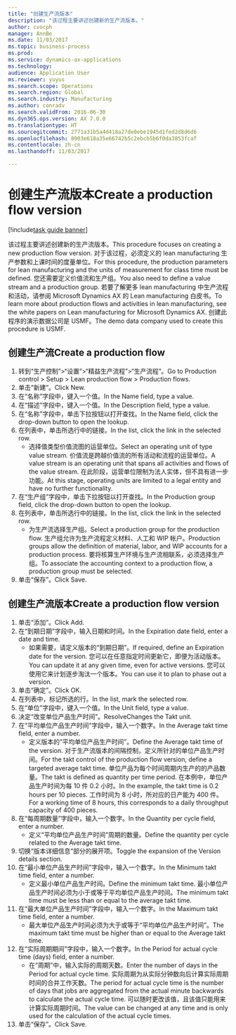 ```yaml
--- 
title: "创建生产流版本"
description: "该过程主要讲述创建新的生产流版本。"
author: cvocph
manager: AnnBe
ms.date: 11/03/2017
ms.topic: business-process
ms.prod: 
ms.service: dynamics-ax-applications
ms.technology: 
audience: Application User
ms.reviewer: yuyus
ms.search.scope: Operations
ms.search.region: Global
ms.search.industry: Manufacturing
ms.author: conradv
ms.search.validFrom: 2016-06-30
ms.dyn365.ops.version: AX 7.0.0
ms.translationtype: HT
ms.sourcegitcommit: 2771a31b5a4d418a27de0ebe1945d1fed2d8d6d6
ms.openlocfilehash: 8903e618a35e66742b5c2ebcb5b6f0da3853fcaf
ms.contentlocale: zh-cn
ms.lasthandoff: 11/03/2017

---
```

# <a name="create-a-production-flow-version"></a><span data-ttu-id="128c8-103">创建生产流版本</span><span class="sxs-lookup"><span data-stu-id="128c8-103">Create a production flow version</span></span>

[!include[task guide banner](../../includes/task-guide-banner.md)]

<span data-ttu-id="128c8-104">该过程主要讲述创建新的生产流版本。</span><span class="sxs-lookup"><span data-stu-id="128c8-104">This procedure focuses on creating a new production flow version.</span></span> <span data-ttu-id="128c8-105">对于该过程，必须定义的 lean manufacturing 生产参数和上课时间的度量单位。</span><span class="sxs-lookup"><span data-stu-id="128c8-105">For this procedure, the production parameters for lean manufacturing and the units of measurement for class time must be defined.</span></span> <span data-ttu-id="128c8-106">您还需要定义价值流和生产组。</span><span class="sxs-lookup"><span data-stu-id="128c8-106">You also need to define a value stream and a production group.</span></span> <span data-ttu-id="128c8-107">若要了解更多 lean manufacturing 中生产流程和活动，请参阅 Microsoft Dynamics AX 的 Lean manufacturing 白皮书。</span><span class="sxs-lookup"><span data-stu-id="128c8-107">To learn more about production flows and activities in lean manufacturing, see the white papers on Lean manufacturing for Microsoft Dynamics AX.</span></span> <span data-ttu-id="128c8-108">创建此程序的演示数据公司是 USMF。</span><span class="sxs-lookup"><span data-stu-id="128c8-108">The demo data company used to create this procedure is USMF.</span></span>


## <a name="create-a-production-flow"></a><span data-ttu-id="128c8-109">创建生产流</span><span class="sxs-lookup"><span data-stu-id="128c8-109">Create a production flow</span></span>
1. <span data-ttu-id="128c8-110">转到“生产控制”>“设置”>“精益生产流程”>“生产流程”。</span><span class="sxs-lookup"><span data-stu-id="128c8-110">Go to Production control > Setup > Lean production flow > Production flows.</span></span>
2. <span data-ttu-id="128c8-111">单击“新建”。</span><span class="sxs-lookup"><span data-stu-id="128c8-111">Click New.</span></span>
3. <span data-ttu-id="128c8-112">在“名称”字段中，键入一个值。</span><span class="sxs-lookup"><span data-stu-id="128c8-112">In the Name field, type a value.</span></span>
4. <span data-ttu-id="128c8-113">在“描述”字段中，键入一个值。</span><span class="sxs-lookup"><span data-stu-id="128c8-113">In the Description field, type a value.</span></span>
5. <span data-ttu-id="128c8-114">在“名称”字段中，单击下拉按钮以打开查找。</span><span class="sxs-lookup"><span data-stu-id="128c8-114">In the Name field, click the drop-down button to open the lookup.</span></span>
6. <span data-ttu-id="128c8-115">在列表中，单击所选行中的链接。</span><span class="sxs-lookup"><span data-stu-id="128c8-115">In the list, click the link in the selected row.</span></span>
    * <span data-ttu-id="128c8-116">选择值类型价值流图的运营单位。</span><span class="sxs-lookup"><span data-stu-id="128c8-116">Select an operating unit of type value stream.</span></span> <span data-ttu-id="128c8-117">价值流是跨越价值流的所有活动和流程的运营单位。</span><span class="sxs-lookup"><span data-stu-id="128c8-117">A value stream is an operating unit that spans all activities and flows of the value stream.</span></span> <span data-ttu-id="128c8-118">在此阶段，运营单位限制为法人实体，但不具有进一步功能。</span><span class="sxs-lookup"><span data-stu-id="128c8-118">At this stage, operating units are limited to a legal entity and have no further functionality.</span></span>  
7. <span data-ttu-id="128c8-119">在“生产组”字段中，单击下拉按钮以打开查找。</span><span class="sxs-lookup"><span data-stu-id="128c8-119">In the Production group field, click the drop-down button to open the lookup.</span></span>
8. <span data-ttu-id="128c8-120">在列表中，单击所选行中的链接。</span><span class="sxs-lookup"><span data-stu-id="128c8-120">In the list, click the link in the selected row.</span></span>
    * <span data-ttu-id="128c8-121">为生产流选择生产组。</span><span class="sxs-lookup"><span data-stu-id="128c8-121">Select a production group for the production flow.</span></span> <span data-ttu-id="128c8-122">生产组允许为生产流程定义材料、人工和 WIP 帐户。</span><span class="sxs-lookup"><span data-stu-id="128c8-122">Production groups allow the definition of material, labor, and WIP accounts for a production process.</span></span> <span data-ttu-id="128c8-123">要将核算生产环境与生产流相联系，必须选择生产组。</span><span class="sxs-lookup"><span data-stu-id="128c8-123">To associate the accounting context to a production flow, a production group must be selected.</span></span>  
9. <span data-ttu-id="128c8-124">单击“保存”。</span><span class="sxs-lookup"><span data-stu-id="128c8-124">Click Save.</span></span>

## <a name="create-a-production-flow-version"></a><span data-ttu-id="128c8-125">创建生产流版本</span><span class="sxs-lookup"><span data-stu-id="128c8-125">Create a production flow version</span></span>
1. <span data-ttu-id="128c8-126">单击“添加”。</span><span class="sxs-lookup"><span data-stu-id="128c8-126">Click Add.</span></span>
2. <span data-ttu-id="128c8-127">在“到期日期”字段中，输入日期和时间。</span><span class="sxs-lookup"><span data-stu-id="128c8-127">In the Expiration date field, enter a date and time.</span></span>
    * <span data-ttu-id="128c8-128">如果需要，请定义版本的“到期日期”。</span><span class="sxs-lookup"><span data-stu-id="128c8-128">If required, define an Expiration date for the version.</span></span> <span data-ttu-id="128c8-129">您可以在任意指定时间更新它，即便为活动版本。</span><span class="sxs-lookup"><span data-stu-id="128c8-129">You can update it at any given time, even for active versions.</span></span> <span data-ttu-id="128c8-130">您可以使用它来计划逐步淘汰一个版本。</span><span class="sxs-lookup"><span data-stu-id="128c8-130">You can use it to plan to phase out a version.</span></span>  
3. <span data-ttu-id="128c8-131">单击“确定”。</span><span class="sxs-lookup"><span data-stu-id="128c8-131">Click OK.</span></span>
4. <span data-ttu-id="128c8-132">在列表中，标记所选的行。</span><span class="sxs-lookup"><span data-stu-id="128c8-132">In the list, mark the selected row.</span></span>
5. <span data-ttu-id="128c8-133">在“单位”字段中，键入一个值。</span><span class="sxs-lookup"><span data-stu-id="128c8-133">In the Unit field, type a value.</span></span>
6. <span data-ttu-id="128c8-134">决定“改变单位产品生产时间”。</span><span class="sxs-lookup"><span data-stu-id="128c8-134">ResolveChanges the Takt unit.</span></span>
7. <span data-ttu-id="128c8-135">在“平均单位产品生产时间”字段中，输入一个数字。</span><span class="sxs-lookup"><span data-stu-id="128c8-135">In the Average takt time field, enter a number.</span></span>
    * <span data-ttu-id="128c8-136">定义版本的“平均单位产品生产时间”。</span><span class="sxs-lookup"><span data-stu-id="128c8-136">Define the Average takt time of the version.</span></span> <span data-ttu-id="128c8-137">对于生产流版本的间隔控制，定义所针对的单位产品生产时间。</span><span class="sxs-lookup"><span data-stu-id="128c8-137">For the takt control of the production flow version, define a targeted average takt time.</span></span> <span data-ttu-id="128c8-138">单位产品为每个时间周期内生产的的产品数量。</span><span class="sxs-lookup"><span data-stu-id="128c8-138">The takt is defined as quantity per time period.</span></span> <span data-ttu-id="128c8-139">在本例中，单位产品生产时间为每 10 件 0.2 小时。</span><span class="sxs-lookup"><span data-stu-id="128c8-139">In the example, the takt time is 0.2 hours per 10 pieces.</span></span> <span data-ttu-id="128c8-140">工作时间为 8 小时，所对应的日产能为 400 件。</span><span class="sxs-lookup"><span data-stu-id="128c8-140">For a working time of 8 hours, this corresponds to a daily throughput capacity of 400 pieces.</span></span>  
8. <span data-ttu-id="128c8-141">在“每周期数量”字段中，输入一个数字。</span><span class="sxs-lookup"><span data-stu-id="128c8-141">In the Quantity per cycle field, enter a number.</span></span>
    * <span data-ttu-id="128c8-142">定义“平均单位产品生产时间”周期的数量。</span><span class="sxs-lookup"><span data-stu-id="128c8-142">Define the quantity per cycle related to the Average takt time.</span></span>  
9. <span data-ttu-id="128c8-143">切换“版本详细信息”部分的展开项。</span><span class="sxs-lookup"><span data-stu-id="128c8-143">Toggle the expansion of the Version details section.</span></span>
10. <span data-ttu-id="128c8-144">在“最小单位产品生产时间”字段中，输入一个数字。</span><span class="sxs-lookup"><span data-stu-id="128c8-144">In the Minimum takt time field, enter a number.</span></span>
    * <span data-ttu-id="128c8-145">定义最小单位产品生产时间。</span><span class="sxs-lookup"><span data-stu-id="128c8-145">Define the minimum takt time.</span></span> <span data-ttu-id="128c8-146">最小单位产品生产时间必须为小于或等于平均单位产品生产时间。</span><span class="sxs-lookup"><span data-stu-id="128c8-146">The minimum takt time must be less than or equal to the average takt time.</span></span>  
11. <span data-ttu-id="128c8-147">在“最大单位产品生产时间”字段中，输入一个数字。</span><span class="sxs-lookup"><span data-stu-id="128c8-147">In the Maximum takt time field, enter a number.</span></span>
    * <span data-ttu-id="128c8-148">最大单位产品生产时间必须为大于或等于“平均单位产品生产时间”。</span><span class="sxs-lookup"><span data-stu-id="128c8-148">The maximum takt time must be higher than or equal to the Average takt time.</span></span>  
12. <span data-ttu-id="128c8-149">在“实际周期期间”字段中，输入一个数字。</span><span class="sxs-lookup"><span data-stu-id="128c8-149">In the Period for actual cycle time (days) field, enter a number.</span></span>
    * <span data-ttu-id="128c8-150">在“周期”中，输入实际的周期天数。</span><span class="sxs-lookup"><span data-stu-id="128c8-150">Enter the number of days in the Period for actual cycle time.</span></span> <span data-ttu-id="128c8-151">实际周期为从实际分钟数向后计算实际周期时间的合并工作天数。</span><span class="sxs-lookup"><span data-stu-id="128c8-151">The period for actual cycle time is the number of days that jobs are aggregated from the actual minute backwards to calculate the actual cycle time.</span></span> <span data-ttu-id="128c8-152">可以随时更改该值，且该值只能用来计算实际周期时间。</span><span class="sxs-lookup"><span data-stu-id="128c8-152">The value can be changed at any time and is only used for the calculation of the actual cycle times.</span></span>  
13. <span data-ttu-id="128c8-153">单击“保存”。</span><span class="sxs-lookup"><span data-stu-id="128c8-153">Click Save.</span></span>


